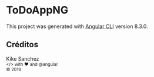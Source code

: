 # ToDoAppNG

This project was generated with [Angular CLI](https://github.com/angular/angular-cli) version 8.3.0.

## Créditos

Kike Sanchez  
<sub></> with ♥ and @angular </sub>  
<sub>© 2019</sub>
